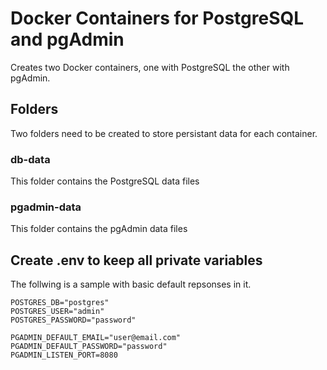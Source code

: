 # Docker Containers for PostgreSQL and pgAdmin

Creates two Docker containers, one with PostgreSQL the other with pgAdmin.

## Folders

Two folders need to be created to store persistant data for each container.

### db-data

This folder contains the PostgreSQL data files

### pgadmin-data

This folder contains the pgAdmin data files

## Create .env to keep all private variables

The follwing is a sample with basic default repsonses in it.

```.env
POSTGRES_DB="postgres"
POSTGRES_USER="admin"
POSTGRES_PASSWORD="password"

PGADMIN_DEFAULT_EMAIL="user@email.com"
PGADMIN_DEFAULT_PASSWORD="password"
PGADMIN_LISTEN_PORT=8080
```
